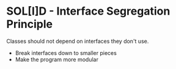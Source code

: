 # SOL[I]D - Interface Segregation Principle
Classes should not depend on interfaces they don't use.
- Break interfaces down to smaller pieces
- Make the program more modular
